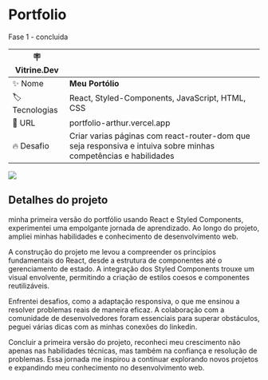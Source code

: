 # Portfolio

 Fase 1 - concluida
 
| :placard: Vitrine.Dev |     |
| -------------  | --- |
| :sparkles: Nome        | **Meu Portólio**
| :label: Tecnologias | React, Styled-Components, JavaScript, HTML, CSS
| :rocket: URL         |  portfolio-arthur.vercel.app
| :fire: Desafio     | Criar varias páginas com react-router-dom que seja responsiva e intuiva sobre minhas competências e habilidades

<!-- Inserir imagem com a #vitrinedev ao final do link -->
![](https://github.com/Arttutu/react-portfolio/blob/main/public/assets/img/telaIncial.png?raw=true)

## Detalhes do projeto

 minha primeira versão do portfólio usando React e Styled Components, experimentei uma empolgante jornada de aprendizado. Ao longo do projeto, ampliei minhas habilidades e conhecimento de desenvolvimento web.

A construção do projeto me levou a compreender os princípios fundamentais do React, desde a estrutura de componentes até o gerenciamento de estado. A integração dos Styled Components trouxe um visual envolvente, permitindo a criação de estilos coesos e componentes reutilizáveis.

Enfrentei desafios, como a adaptação responsiva, o que me ensinou a resolver problemas reais de maneira eficaz. A colaboração com a comunidade de desenvolvedores foram essenciais para superar obstáculos, peguei várias dicas com as minhas conexões do linkedin.

Concluir a primeira versão do projeto, reconheci meu crescimento não apenas nas habilidades técnicas, mas também na confiança e resolução de problemas. Essa jornada me inspirou a continuar explorando novos projetos e expandindo meu conhecimento no desenvolvimento web.
